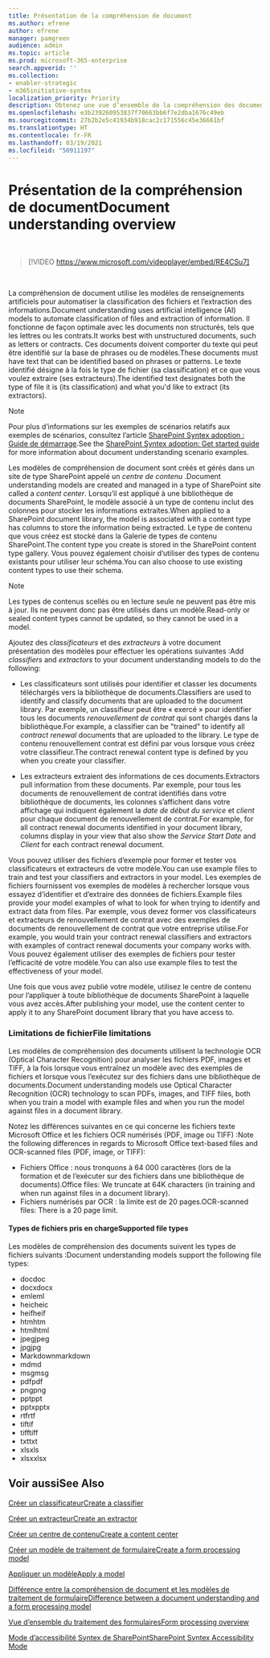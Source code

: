 ```yaml
---
title: Présentation de la compréhension de document
ms.author: efrene
author: efrene
manager: pamgreen
audience: admin
ms.topic: article
ms.prod: microsoft-365-enterprise
search.appverid: ''
ms.collection:
- enabler-strategic
- m365initiative-syntex
localization_priority: Priority
description: Obtenez une vue d’ensemble de la compréhension des documents dans Microsoft SharePoint Syntex.
ms.openlocfilehash: e3b239260953837f70663bb6f7e2dba1676c49eb
ms.sourcegitcommit: 27b2b2e5c41934b918cac2c171556c45e36661bf
ms.translationtype: HT
ms.contentlocale: fr-FR
ms.lasthandoff: 03/19/2021
ms.locfileid: "50911197"
---
```

# <a name="document-understanding-overview"></a><span data-ttu-id="9e125-103">Présentation de la compréhension de document</span><span class="sxs-lookup"><span data-stu-id="9e125-103">Document understanding overview</span></span>


</br>

> [!VIDEO https://www.microsoft.com/videoplayer/embed/RE4CSu7] 

</br>

<span data-ttu-id="9e125-104">La compréhension de document utilise les modèles de renseignements artificiels pour automatiser la classification des fichiers et l’extraction des informations.</span><span class="sxs-lookup"><span data-stu-id="9e125-104">Document understanding uses artificial intelligence (AI) models to automate classification of files and extraction of information.</span></span> <span data-ttu-id="9e125-105">Il fonctionne de façon optimale avec les documents non structurés, tels que les lettres ou les contrats.</span><span class="sxs-lookup"><span data-stu-id="9e125-105">It works best with unstructured documents, such as letters or contracts.</span></span> <span data-ttu-id="9e125-106">Ces documents doivent comporter du texte qui peut être identifié sur la base de phrases ou de modèles.</span><span class="sxs-lookup"><span data-stu-id="9e125-106">These documents must have text that can be identified based on phrases or patterns.</span></span> <span data-ttu-id="9e125-107">Le texte identifié désigne à la fois le type de fichier (sa classification) et ce que vous voulez extraire (ses extracteurs).</span><span class="sxs-lookup"><span data-stu-id="9e125-107">The identified text designates both the type of file it is (its classification) and what you'd like to extract (its extractors).</span></span>

> [!NOTE]
> <span data-ttu-id="9e125-108">Pour plus d’informations sur les exemples de scénarios relatifs aux exemples de scénarios, consultez l’article [SharePoint Syntex adoption : Guide de démarrage](./adoption-getstarted.md#document-understanding-scenario-example).</span><span class="sxs-lookup"><span data-stu-id="9e125-108">See the [SharePoint Syntex adoption: Get started guide](./adoption-getstarted.md#document-understanding-scenario-example) for more information about document understanding scenario examples.</span></span>

<span data-ttu-id="9e125-109">Les modèles de compréhension de document sont créés et gérés dans un site de type SharePoint appelé un *centre de contenu* .</span><span class="sxs-lookup"><span data-stu-id="9e125-109">Document understanding models are created and managed in a type of SharePoint site called a *content center*.</span></span> <span data-ttu-id="9e125-110">Lorsqu’il est appliqué à une bibliothèque de documents SharePoint, le modèle associé à un type de contenu inclut des colonnes pour stocker les informations extraites.</span><span class="sxs-lookup"><span data-stu-id="9e125-110">When applied to a SharePoint document library, the model is associated with a content type has columns to store the information being extracted.</span></span> <span data-ttu-id="9e125-111">Le type de contenu que vous créez est stocké dans la Galerie de types de contenu SharePoint.</span><span class="sxs-lookup"><span data-stu-id="9e125-111">The content type you create is stored in the SharePoint content type gallery.</span></span> <span data-ttu-id="9e125-112">Vous pouvez également choisir d’utiliser des types de contenu existants pour utiliser leur schéma.</span><span class="sxs-lookup"><span data-stu-id="9e125-112">You can also choose to use existing content types to use their schema.</span></span>

> [!NOTE]
> <span data-ttu-id="9e125-113">Les types de contenus scellés ou en lecture seule ne peuvent pas être mis à jour. Ils ne peuvent donc pas être utilisés dans un modèle.</span><span class="sxs-lookup"><span data-stu-id="9e125-113">Read-only or sealed content types cannot be updated, so they cannot be used in a model.</span></span>

<span data-ttu-id="9e125-114">Ajoutez des *classificateurs* et des *extracteurs* à votre document présentation des modèles pour effectuer les opérations suivantes :</span><span class="sxs-lookup"><span data-stu-id="9e125-114">Add *classifiers* and *extractors* to your document understanding models to do the following:</span></span> 

- <span data-ttu-id="9e125-115">Les classificateurs sont utilisés pour identifier et classer les documents téléchargés vers la bibliothèque de documents.</span><span class="sxs-lookup"><span data-stu-id="9e125-115">Classifiers are used to identify and classify documents that are uploaded to the document library.</span></span> <span data-ttu-id="9e125-116">Par exemple, un classifieur peut être « exercé » pour identifier tous les documents *renouvellement de contrat* qui sont chargés dans la bibliothèque.</span><span class="sxs-lookup"><span data-stu-id="9e125-116">For example, a classifier can be "trained" to identify all *contract renewal* documents that are uploaded to the library.</span></span> <span data-ttu-id="9e125-117">Le type de contenu renouvellement contrat est défini par vous lorsque vous créez votre classifieur.</span><span class="sxs-lookup"><span data-stu-id="9e125-117">The contract renewal content type is defined by you when you create your classifier.</span></span>

- <span data-ttu-id="9e125-118">Les extracteurs extraient des informations de ces documents.</span><span class="sxs-lookup"><span data-stu-id="9e125-118">Extractors pull information from these documents.</span></span> <span data-ttu-id="9e125-119">Par exemple, pour tous les documents de renouvellement de contrat identifiés dans votre bibliothèque de documents, les colonnes s’affichent dans votre affichage qui indiquent également la *date de début du service* et *client* pour chaque document de renouvellement de contrat.</span><span class="sxs-lookup"><span data-stu-id="9e125-119">For example, for all contract renewal documents identified in your document library, columns display in your view that also show the *Service Start Date* and  *Client* for each contract renewal document.</span></span> 

<span data-ttu-id="9e125-120">Vous pouvez utiliser des fichiers d’exemple pour former et tester vos classificateurs et extracteurs de votre modèle.</span><span class="sxs-lookup"><span data-stu-id="9e125-120">You can use example files to train and test your classifiers and extractors in your model.</span></span> <span data-ttu-id="9e125-121">Les exemples de fichiers fournissent vos exemples de modèles à rechercher lorsque vous essayez d’identifier et d’extraire des données de fichiers.</span><span class="sxs-lookup"><span data-stu-id="9e125-121">Example files provide your model examples of what to look for when trying to identify and extract data from files.</span></span> <span data-ttu-id="9e125-122">Par exemple, vous devez former vos classificateurs et extracteurs de renouvellement de contrat avec des exemples de documents de renouvellement de contrat que votre entreprise utilise.</span><span class="sxs-lookup"><span data-stu-id="9e125-122">For example, you would train your contract renewal classifiers and extractors with examples of contract renewal documents your company works with.</span></span> <span data-ttu-id="9e125-123">Vous pouvez également utiliser des exemples de fichiers pour tester l’efficacité de votre modèle.</span><span class="sxs-lookup"><span data-stu-id="9e125-123">You can also use example files to test the effectiveness of your model.</span></span>

<span data-ttu-id="9e125-124">Une fois que vous avez publié votre modèle, utilisez le centre de contenu pour l’appliquer à toute bibliothèque de documents SharePoint à laquelle vous avez accès.</span><span class="sxs-lookup"><span data-stu-id="9e125-124">After publishing your model, use the content center to apply it to any SharePoint document library that you have access to.</span></span>  

### <a name="file-limitations"></a><span data-ttu-id="9e125-125">Limitations de fichier</span><span class="sxs-lookup"><span data-stu-id="9e125-125">File limitations</span></span>

<span data-ttu-id="9e125-126">Les modèles de compréhension des documents utilisent la technologie OCR (Optical Character Recognition) pour analyser les fichiers PDF, images et TIFF, à la fois lorsque vous entraînez un modèle avec des exemples de fichiers et lorsque vous l’exécutez sur des fichiers dans une bibliothèque de documents.</span><span class="sxs-lookup"><span data-stu-id="9e125-126">Document understanding models use Optical Character Recognition (OCR) technology to scan PDFs, images, and TIFF files, both when you train a model with example files and when you run the model against files in a document library.</span></span>

<span data-ttu-id="9e125-127">Notez les différences suivantes en ce qui concerne les fichiers texte Microsoft Office et les fichiers OCR numérisés (PDF, image ou TIFF) :</span><span class="sxs-lookup"><span data-stu-id="9e125-127">Note the following differences in regards to Microsoft Office text-based files and OCR-scanned files (PDF, image, or TIFF):</span></span>

- <span data-ttu-id="9e125-128">Fichiers Office : nous tronquons à 64 000 caractères (lors de la formation et de l’exécuter sur des fichiers dans une bibliothèque de documents).</span><span class="sxs-lookup"><span data-stu-id="9e125-128">Office files: We truncate at 64K characters (in training and when run against files in a document library).</span></span>
- <span data-ttu-id="9e125-129">Fichiers numérisés par OCR : la limite est de 20 pages.</span><span class="sxs-lookup"><span data-stu-id="9e125-129">OCR-scanned files: There is a 20 page limit.</span></span>  

#### <a name="supported-file-types"></a><span data-ttu-id="9e125-130">Types de fichiers pris en charge</span><span class="sxs-lookup"><span data-stu-id="9e125-130">Supported file types</span></span>

<span data-ttu-id="9e125-131">Les modèles de compréhension des documents suivent les types de fichiers suivants :</span><span class="sxs-lookup"><span data-stu-id="9e125-131">Document understanding models support the following file types:</span></span>

- <span data-ttu-id="9e125-132">doc</span><span class="sxs-lookup"><span data-stu-id="9e125-132">doc</span></span>
- <span data-ttu-id="9e125-133">docx</span><span class="sxs-lookup"><span data-stu-id="9e125-133">docx</span></span>
- <span data-ttu-id="9e125-134">eml</span><span class="sxs-lookup"><span data-stu-id="9e125-134">eml</span></span>
- <span data-ttu-id="9e125-135">heic</span><span class="sxs-lookup"><span data-stu-id="9e125-135">heic</span></span>
- <span data-ttu-id="9e125-136">heif</span><span class="sxs-lookup"><span data-stu-id="9e125-136">heif</span></span>
- <span data-ttu-id="9e125-137">htm</span><span class="sxs-lookup"><span data-stu-id="9e125-137">htm</span></span>
- <span data-ttu-id="9e125-138">html</span><span class="sxs-lookup"><span data-stu-id="9e125-138">html</span></span>
- <span data-ttu-id="9e125-139">jpeg</span><span class="sxs-lookup"><span data-stu-id="9e125-139">jpeg</span></span>
- <span data-ttu-id="9e125-140">jpg</span><span class="sxs-lookup"><span data-stu-id="9e125-140">jpg</span></span>
- <span data-ttu-id="9e125-141">Markdown</span><span class="sxs-lookup"><span data-stu-id="9e125-141">markdown</span></span>
- <span data-ttu-id="9e125-142">md</span><span class="sxs-lookup"><span data-stu-id="9e125-142">md</span></span>
- <span data-ttu-id="9e125-143">msg</span><span class="sxs-lookup"><span data-stu-id="9e125-143">msg</span></span>
- <span data-ttu-id="9e125-144">pdf</span><span class="sxs-lookup"><span data-stu-id="9e125-144">pdf</span></span>
- <span data-ttu-id="9e125-145">png</span><span class="sxs-lookup"><span data-stu-id="9e125-145">png</span></span>
- <span data-ttu-id="9e125-146">ppt</span><span class="sxs-lookup"><span data-stu-id="9e125-146">ppt</span></span>
- <span data-ttu-id="9e125-147">pptx</span><span class="sxs-lookup"><span data-stu-id="9e125-147">pptx</span></span>
- <span data-ttu-id="9e125-148">rtf</span><span class="sxs-lookup"><span data-stu-id="9e125-148">rtf</span></span>
- <span data-ttu-id="9e125-149">tif</span><span class="sxs-lookup"><span data-stu-id="9e125-149">tif</span></span>
- <span data-ttu-id="9e125-150">tiff</span><span class="sxs-lookup"><span data-stu-id="9e125-150">tiff</span></span>
- <span data-ttu-id="9e125-151">txt</span><span class="sxs-lookup"><span data-stu-id="9e125-151">txt</span></span>
- <span data-ttu-id="9e125-152">xls</span><span class="sxs-lookup"><span data-stu-id="9e125-152">xls</span></span>
- <span data-ttu-id="9e125-153">xlsx</span><span class="sxs-lookup"><span data-stu-id="9e125-153">xlsx</span></span>



## <a name="see-also"></a><span data-ttu-id="9e125-154">Voir aussi</span><span class="sxs-lookup"><span data-stu-id="9e125-154">See Also</span></span>
[<span data-ttu-id="9e125-155">Créer un classificateur</span><span class="sxs-lookup"><span data-stu-id="9e125-155">Create a classifier</span></span>](create-a-classifier.md)

[<span data-ttu-id="9e125-156">Créer un extracteur</span><span class="sxs-lookup"><span data-stu-id="9e125-156">Create an extractor</span></span>](create-an-extractor.md)

[<span data-ttu-id="9e125-157">Créer un centre de contenu</span><span class="sxs-lookup"><span data-stu-id="9e125-157">Create a content center</span></span>](create-a-content-center.md)

[<span data-ttu-id="9e125-158">Créer un modèle de traitement de formulaire</span><span class="sxs-lookup"><span data-stu-id="9e125-158">Create a form processing model</span></span>](create-a-form-processing-model.md)

[<span data-ttu-id="9e125-159">Appliquer un modèle</span><span class="sxs-lookup"><span data-stu-id="9e125-159">Apply a model</span></span>](apply-a-model.md)   

[<span data-ttu-id="9e125-160">Différence entre la compréhension de document et les modèles de traitement de formulaire</span><span class="sxs-lookup"><span data-stu-id="9e125-160">Difference between a document understanding and a form processing model</span></span>](difference-between-document-understanding-and-form-processing-model.md)
  
[<span data-ttu-id="9e125-161">Vue d’ensemble du traitement des formulaires</span><span class="sxs-lookup"><span data-stu-id="9e125-161">Form processing overview</span></span>](form-processing-overview.md)

[<span data-ttu-id="9e125-162">Mode d’accessibilité Syntex de SharePoint</span><span class="sxs-lookup"><span data-stu-id="9e125-162">SharePoint Syntex Accessibility Mode</span></span>](accessibility-mode.md)